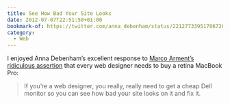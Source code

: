 ```yaml
---
title: See How Bad Your Site Looks
date: 2012-07-07T22:51:50+01:00
bookmark-of: https://twitter.com/anna_debenham/status/221277339517067265
category:
  - Web
---
```

I enjoyed Anna Debenham’s excellent response to [Marco Arment’s ridiculous assertion][1] that every web designer needs to buy a retina MacBook Pro:

> If you’re a web designer, you really, really need to get a cheap Dell monitor so you can see how bad your site looks on it and fix it.

[1]: https://twitter.com/marcoarment/status/220968507117015040

